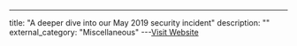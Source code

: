 ---
title: "A deeper dive into our May 2019 security incident"
description: ""
external_category: "Miscellaneous"
---[Visit Website](https://stackoverflow.blog/2021/01/25/a-deeper-dive-into-our-may-2019-security-incident/)

